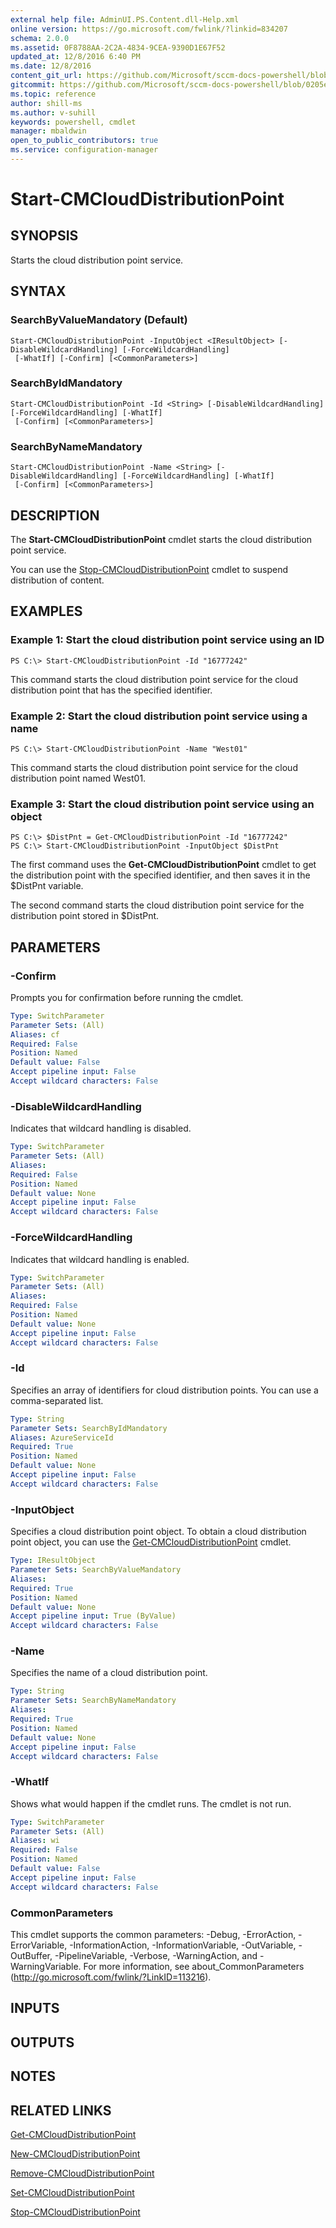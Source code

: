 ```yaml
---
external help file: AdminUI.PS.Content.dll-Help.xml
online version: https://go.microsoft.com/fwlink/?linkid=834207
schema: 2.0.0
ms.assetid: 0F8788AA-2C2A-4834-9CEA-9390D1E67F52
updated_at: 12/8/2016 6:40 PM
ms.date: 12/8/2016
content_git_url: https://github.com/Microsoft/sccm-docs-powershell/blob/live/sccm-cmdlets/ConfigurationManager/vlatest/Start-CMCloudDistributionPoint.md
gitcommit: https://github.com/Microsoft/sccm-docs-powershell/blob/0205e569abecf1b4e1b2b342947b87a3691b29a5/sccm-cmdlets/ConfigurationManager/vlatest/Start-CMCloudDistributionPoint.md
ms.topic: reference
author: shill-ms
ms.author: v-suhill
keywords: powershell, cmdlet
manager: mbaldwin
open_to_public_contributors: true
ms.service: configuration-manager
---
```


# Start-CMCloudDistributionPoint

## SYNOPSIS
Starts the cloud distribution point service.

## SYNTAX

### SearchByValueMandatory (Default)
```
Start-CMCloudDistributionPoint -InputObject <IResultObject> [-DisableWildcardHandling] [-ForceWildcardHandling]
 [-WhatIf] [-Confirm] [<CommonParameters>]
```

### SearchByIdMandatory
```
Start-CMCloudDistributionPoint -Id <String> [-DisableWildcardHandling] [-ForceWildcardHandling] [-WhatIf]
 [-Confirm] [<CommonParameters>]
```

### SearchByNameMandatory
```
Start-CMCloudDistributionPoint -Name <String> [-DisableWildcardHandling] [-ForceWildcardHandling] [-WhatIf]
 [-Confirm] [<CommonParameters>]
```

## DESCRIPTION
The **Start-CMCloudDistributionPoint** cmdlet starts the cloud distribution point service.

You can use the [Stop-CMCloudDistributionPoint](./Stop-CMCloudDistributionPoint.md) cmdlet to suspend distribution of content.

## EXAMPLES

### Example 1: Start the cloud distribution point service using an ID
```
PS C:\> Start-CMCloudDistributionPoint -Id "16777242"
```

This command starts the cloud distribution point service for the cloud distribution point that has the specified identifier.

### Example 2: Start the cloud distribution point service using a name
```
PS C:\> Start-CMCloudDistributionPoint -Name "West01"
```

This command starts the cloud distribution point service for the cloud distribution point named West01.

### Example 3: Start the cloud distribution point service using an object
```
PS C:\> $DistPnt = Get-CMCloudDistributionPoint -Id "16777242"
PS C:\> Start-CMCloudDistributionPoint -InputObject $DistPnt
```

The first command uses the **Get-CMCloudDistributionPoint** cmdlet to get the distribution point with the specified identifier, and then saves it in the $DistPnt variable.

The second command starts the cloud distribution point service for the distribution point stored in $DistPnt.

## PARAMETERS

### -Confirm
Prompts you for confirmation before running the cmdlet.

```yaml
Type: SwitchParameter
Parameter Sets: (All)
Aliases: cf
Required: False
Position: Named
Default value: False
Accept pipeline input: False
Accept wildcard characters: False
```

### -DisableWildcardHandling
Indicates that wildcard handling is disabled.

```yaml
Type: SwitchParameter
Parameter Sets: (All)
Aliases: 
Required: False
Position: Named
Default value: None
Accept pipeline input: False
Accept wildcard characters: False
```

### -ForceWildcardHandling
Indicates that wildcard handling is enabled.

```yaml
Type: SwitchParameter
Parameter Sets: (All)
Aliases: 
Required: False
Position: Named
Default value: None
Accept pipeline input: False
Accept wildcard characters: False
```

### -Id
Specifies an array of identifiers for cloud distribution points.
You can use a comma-separated list.

```yaml
Type: String
Parameter Sets: SearchByIdMandatory
Aliases: AzureServiceId
Required: True
Position: Named
Default value: None
Accept pipeline input: False
Accept wildcard characters: False
```

### -InputObject
Specifies a cloud distribution point object.
To obtain a cloud distribution point object, you can use the [Get-CMCloudDistributionPoint](./Get-CMCloudDistributionPoint.md) cmdlet.

```yaml
Type: IResultObject
Parameter Sets: SearchByValueMandatory
Aliases: 
Required: True
Position: Named
Default value: None
Accept pipeline input: True (ByValue)
Accept wildcard characters: False
```

### -Name
Specifies the name of a cloud distribution point.

```yaml
Type: String
Parameter Sets: SearchByNameMandatory
Aliases: 
Required: True
Position: Named
Default value: None
Accept pipeline input: False
Accept wildcard characters: False
```

### -WhatIf
Shows what would happen if the cmdlet runs.
The cmdlet is not run.

```yaml
Type: SwitchParameter
Parameter Sets: (All)
Aliases: wi
Required: False
Position: Named
Default value: False
Accept pipeline input: False
Accept wildcard characters: False
```

### CommonParameters
This cmdlet supports the common parameters: -Debug, -ErrorAction, -ErrorVariable, -InformationAction, -InformationVariable, -OutVariable, -OutBuffer, -PipelineVariable, -Verbose, -WarningAction, and -WarningVariable. For more information, see about_CommonParameters (http://go.microsoft.com/fwlink/?LinkID=113216).

## INPUTS

## OUTPUTS

## NOTES

## RELATED LINKS

[Get-CMCloudDistributionPoint](xref:ConfigurationManager/vlatest/Get-CMCloudDistributionPoint.md)

[New-CMCloudDistributionPoint](xref:ConfigurationManager/vlatest/New-CMCloudDistributionPoint.md)

[Remove-CMCloudDistributionPoint](xref:ConfigurationManager/vlatest/Remove-CMCloudDistributionPoint.md)

[Set-CMCloudDistributionPoint](xref:ConfigurationManager/vlatest/Set-CMCloudDistributionPoint.md)

[Stop-CMCloudDistributionPoint](xref:ConfigurationManager/vlatest/Stop-CMCloudDistributionPoint.md)
